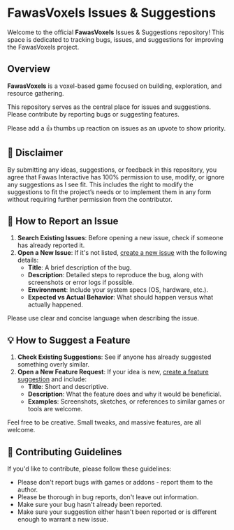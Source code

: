 # FawasVoxels Issues & Suggestions

Welcome to the official **FawasVoxels** Issues & Suggestions repository! This space is dedicated to tracking bugs, issues, and suggestions for improving the FawasVoxels project.

## Overview
**FawasVoxels** is a voxel-based game focused on building, exploration, and resource gathering.

This repository serves as the central place for issues and suggestions. Please contribute by reporting bugs or suggesting features.

Please add a 👍 thumbs up reaction on issues as an upvote to show priority.

## 📜 Disclaimer
By submitting any ideas, suggestions, or feedback in this repository, you agree that Fawas Interactive has 100% permission to use, modify, or ignore any suggestions as I see fit. This includes the right to modify the suggestions to fit the project’s needs or to implement them in any form without requiring further permission from the contributor.

## 🐛 How to Report an Issue

1. **Search Existing Issues**: Before opening a new issue, check if someone has already reported it.
2. **Open a New Issue**: If it's not listed, [create a new issue](#) with the following details:
   - **Title**: A brief description of the bug.
   - **Description**: Detailed steps to reproduce the bug, along with screenshots or error logs if possible.
   - **Environment**: Include your system specs (OS, hardware, etc.).
   - **Expected vs Actual Behavior**: What should happen versus what actually happened.

Please use clear and concise language when describing the issue.

## 💡 How to Suggest a Feature

1. **Check Existing Suggestions**: See if anyone has already suggested something overly similar.
2. **Open a New Feature Request**: If your idea is new, [create a feature suggestion](#) and include:
   - **Title**: Short and descriptive.
   - **Description**: What the feature does and why it would be beneficial.
   - **Examples**: Screenshots, sketches, or references to similar games or tools are welcome.
   
Feel free to be creative. Small tweaks, and massive features, are all welcome.

## 🤝 Contributing Guidelines

If you'd like to contribute, please follow these guidelines:

- Please don't report bugs with games or addons - report them to the author.
- Please be thorough in bug reports, don't leave out information.
- Make sure your bug hasn't already been reported.
- Make sure your suggestion either hasn't been reported or is different enough to warrant a new issue.
